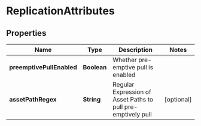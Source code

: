
# ReplicationAttributes

## Properties
Name | Type | Description | Notes
------------ | ------------- | ------------- | -------------
**preemptivePullEnabled** | **Boolean** | Whether pre-emptive pull is enabled | 
**assetPathRegex** | **String** | Regular Expression of Asset Paths to pull pre-emptively pull |  [optional]



